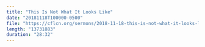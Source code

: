 ```yaml
---
title: "This Is Not What It Looks Like"
date: "20181118T100000-0500"
file: "https://cflcn.org/sermons/2018-11-18-this-is-not-what-it-looks-like.m4a"
length: "13731883"
duration: "28:32"
---
```

